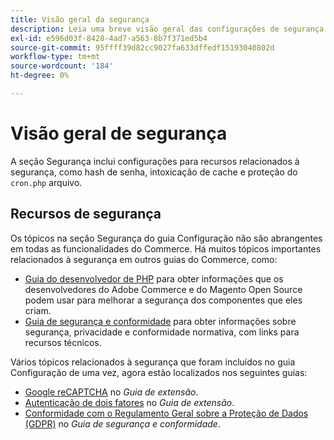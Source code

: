 ```yaml
---
title: Visão geral da segurança
description: Leia uma breve visão geral das configurações de segurança para o aplicativo Adobe Commerce e Magento Open Source.
exl-id: e596d03f-8428-4ad7-a563-8b7f371ed5b4
source-git-commit: 95ffff39d82cc9027fa633dffedf15193040802d
workflow-type: tm+mt
source-wordcount: '184'
ht-degree: 0%

---
```


# Visão geral de segurança

A seção Segurança inclui configurações para recursos relacionados à segurança, como hash de senha, intoxicação de cache e proteção do `cron.php` arquivo.

## Recursos de segurança

Os tópicos na seção Segurança do guia Configuração não são abrangentes em todas as funcionalidades do Commerce. Há muitos tópicos importantes relacionados à segurança em outros guias do Commerce, como:

- [Guia do desenvolvedor de PHP](https://developer.adobe.com/commerce/php/development/security/) para obter informações que os desenvolvedores do Adobe Commerce e do Magento Open Source podem usar para melhorar a segurança dos componentes que eles criam.
- [Guia de segurança e conformidade](https://devdocs.magento.com/security/security-and-compliance.html) para obter informações sobre segurança, privacidade e conformidade normativa, com links para recursos técnicos.

Vários tópicos relacionados à segurança que foram incluídos no guia Configuração de uma vez, agora estão localizados nos seguintes guias:

- [Google reCAPTCHA](https://devdocs.magento.com/guides/v2.4/security/google-recaptcha.html) no _Guia de extensão_.
- [Autenticação de dois fatores](https://devdocs.magento.com/guides/v2.4/security/two-factor-authentication.html) no _Guia de extensão_.
- [Conformidade com o Regulamento Geral sobre a Proteção de Dados (GDPR)](https://devdocs.magento.com/compliance/privacy/gdpr.html) no _Guia de segurança e conformidade_.
